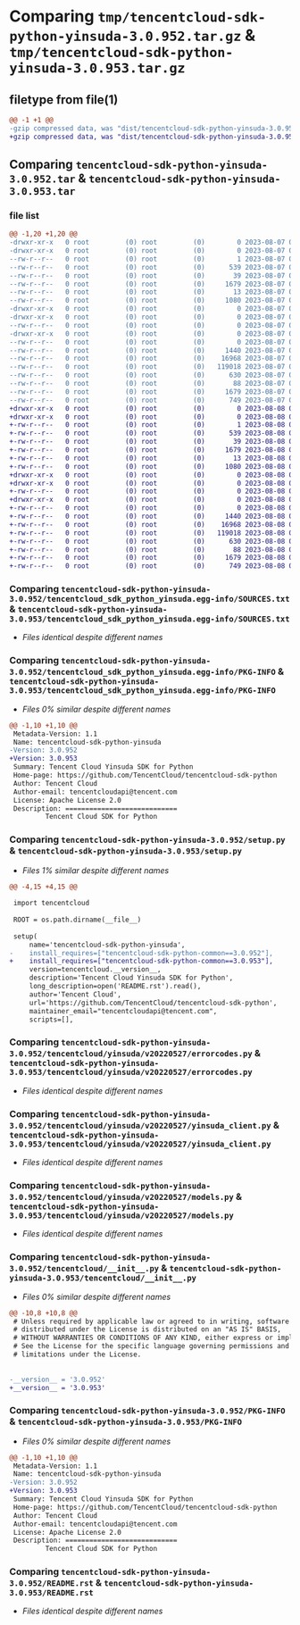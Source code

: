 # Comparing `tmp/tencentcloud-sdk-python-yinsuda-3.0.952.tar.gz` & `tmp/tencentcloud-sdk-python-yinsuda-3.0.953.tar.gz`

## filetype from file(1)

```diff
@@ -1 +1 @@
-gzip compressed data, was "dist/tencentcloud-sdk-python-yinsuda-3.0.952.tar", last modified: Mon Aug  7 09:07:37 2023, max compression
+gzip compressed data, was "dist/tencentcloud-sdk-python-yinsuda-3.0.953.tar", last modified: Tue Aug  8 00:36:42 2023, max compression
```

## Comparing `tencentcloud-sdk-python-yinsuda-3.0.952.tar` & `tencentcloud-sdk-python-yinsuda-3.0.953.tar`

### file list

```diff
@@ -1,20 +1,20 @@
-drwxr-xr-x   0 root         (0) root         (0)        0 2023-08-07 09:07:37.000000 tencentcloud-sdk-python-yinsuda-3.0.952/
-drwxr-xr-x   0 root         (0) root         (0)        0 2023-08-07 09:07:37.000000 tencentcloud-sdk-python-yinsuda-3.0.952/tencentcloud_sdk_python_yinsuda.egg-info/
--rw-r--r--   0 root         (0) root         (0)        1 2023-08-07 09:07:37.000000 tencentcloud-sdk-python-yinsuda-3.0.952/tencentcloud_sdk_python_yinsuda.egg-info/dependency_links.txt
--rw-r--r--   0 root         (0) root         (0)      539 2023-08-07 09:07:37.000000 tencentcloud-sdk-python-yinsuda-3.0.952/tencentcloud_sdk_python_yinsuda.egg-info/SOURCES.txt
--rw-r--r--   0 root         (0) root         (0)       39 2023-08-07 09:07:37.000000 tencentcloud-sdk-python-yinsuda-3.0.952/tencentcloud_sdk_python_yinsuda.egg-info/requires.txt
--rw-r--r--   0 root         (0) root         (0)     1679 2023-08-07 09:07:37.000000 tencentcloud-sdk-python-yinsuda-3.0.952/tencentcloud_sdk_python_yinsuda.egg-info/PKG-INFO
--rw-r--r--   0 root         (0) root         (0)       13 2023-08-07 09:07:37.000000 tencentcloud-sdk-python-yinsuda-3.0.952/tencentcloud_sdk_python_yinsuda.egg-info/top_level.txt
--rw-r--r--   0 root         (0) root         (0)     1080 2023-08-07 09:07:37.000000 tencentcloud-sdk-python-yinsuda-3.0.952/setup.py
-drwxr-xr-x   0 root         (0) root         (0)        0 2023-08-07 09:07:37.000000 tencentcloud-sdk-python-yinsuda-3.0.952/tencentcloud/
-drwxr-xr-x   0 root         (0) root         (0)        0 2023-08-07 09:07:37.000000 tencentcloud-sdk-python-yinsuda-3.0.952/tencentcloud/yinsuda/
--rw-r--r--   0 root         (0) root         (0)        0 2023-08-07 09:07:37.000000 tencentcloud-sdk-python-yinsuda-3.0.952/tencentcloud/yinsuda/__init__.py
-drwxr-xr-x   0 root         (0) root         (0)        0 2023-08-07 09:07:37.000000 tencentcloud-sdk-python-yinsuda-3.0.952/tencentcloud/yinsuda/v20220527/
--rw-r--r--   0 root         (0) root         (0)        0 2023-08-07 09:07:37.000000 tencentcloud-sdk-python-yinsuda-3.0.952/tencentcloud/yinsuda/v20220527/__init__.py
--rw-r--r--   0 root         (0) root         (0)     1440 2023-08-07 09:07:37.000000 tencentcloud-sdk-python-yinsuda-3.0.952/tencentcloud/yinsuda/v20220527/errorcodes.py
--rw-r--r--   0 root         (0) root         (0)    16968 2023-08-07 09:07:37.000000 tencentcloud-sdk-python-yinsuda-3.0.952/tencentcloud/yinsuda/v20220527/yinsuda_client.py
--rw-r--r--   0 root         (0) root         (0)   119018 2023-08-07 09:07:37.000000 tencentcloud-sdk-python-yinsuda-3.0.952/tencentcloud/yinsuda/v20220527/models.py
--rw-r--r--   0 root         (0) root         (0)      630 2023-08-07 09:07:37.000000 tencentcloud-sdk-python-yinsuda-3.0.952/tencentcloud/__init__.py
--rw-r--r--   0 root         (0) root         (0)       88 2023-08-07 09:07:37.000000 tencentcloud-sdk-python-yinsuda-3.0.952/setup.cfg
--rw-r--r--   0 root         (0) root         (0)     1679 2023-08-07 09:07:37.000000 tencentcloud-sdk-python-yinsuda-3.0.952/PKG-INFO
--rw-r--r--   0 root         (0) root         (0)      749 2023-08-07 09:07:37.000000 tencentcloud-sdk-python-yinsuda-3.0.952/README.rst
+drwxr-xr-x   0 root         (0) root         (0)        0 2023-08-08 00:36:42.000000 tencentcloud-sdk-python-yinsuda-3.0.953/
+drwxr-xr-x   0 root         (0) root         (0)        0 2023-08-08 00:36:42.000000 tencentcloud-sdk-python-yinsuda-3.0.953/tencentcloud_sdk_python_yinsuda.egg-info/
+-rw-r--r--   0 root         (0) root         (0)        1 2023-08-08 00:36:42.000000 tencentcloud-sdk-python-yinsuda-3.0.953/tencentcloud_sdk_python_yinsuda.egg-info/dependency_links.txt
+-rw-r--r--   0 root         (0) root         (0)      539 2023-08-08 00:36:42.000000 tencentcloud-sdk-python-yinsuda-3.0.953/tencentcloud_sdk_python_yinsuda.egg-info/SOURCES.txt
+-rw-r--r--   0 root         (0) root         (0)       39 2023-08-08 00:36:42.000000 tencentcloud-sdk-python-yinsuda-3.0.953/tencentcloud_sdk_python_yinsuda.egg-info/requires.txt
+-rw-r--r--   0 root         (0) root         (0)     1679 2023-08-08 00:36:42.000000 tencentcloud-sdk-python-yinsuda-3.0.953/tencentcloud_sdk_python_yinsuda.egg-info/PKG-INFO
+-rw-r--r--   0 root         (0) root         (0)       13 2023-08-08 00:36:42.000000 tencentcloud-sdk-python-yinsuda-3.0.953/tencentcloud_sdk_python_yinsuda.egg-info/top_level.txt
+-rw-r--r--   0 root         (0) root         (0)     1080 2023-08-08 00:36:42.000000 tencentcloud-sdk-python-yinsuda-3.0.953/setup.py
+drwxr-xr-x   0 root         (0) root         (0)        0 2023-08-08 00:36:42.000000 tencentcloud-sdk-python-yinsuda-3.0.953/tencentcloud/
+drwxr-xr-x   0 root         (0) root         (0)        0 2023-08-08 00:36:42.000000 tencentcloud-sdk-python-yinsuda-3.0.953/tencentcloud/yinsuda/
+-rw-r--r--   0 root         (0) root         (0)        0 2023-08-08 00:36:42.000000 tencentcloud-sdk-python-yinsuda-3.0.953/tencentcloud/yinsuda/__init__.py
+drwxr-xr-x   0 root         (0) root         (0)        0 2023-08-08 00:36:42.000000 tencentcloud-sdk-python-yinsuda-3.0.953/tencentcloud/yinsuda/v20220527/
+-rw-r--r--   0 root         (0) root         (0)        0 2023-08-08 00:36:42.000000 tencentcloud-sdk-python-yinsuda-3.0.953/tencentcloud/yinsuda/v20220527/__init__.py
+-rw-r--r--   0 root         (0) root         (0)     1440 2023-08-08 00:36:42.000000 tencentcloud-sdk-python-yinsuda-3.0.953/tencentcloud/yinsuda/v20220527/errorcodes.py
+-rw-r--r--   0 root         (0) root         (0)    16968 2023-08-08 00:36:42.000000 tencentcloud-sdk-python-yinsuda-3.0.953/tencentcloud/yinsuda/v20220527/yinsuda_client.py
+-rw-r--r--   0 root         (0) root         (0)   119018 2023-08-08 00:36:42.000000 tencentcloud-sdk-python-yinsuda-3.0.953/tencentcloud/yinsuda/v20220527/models.py
+-rw-r--r--   0 root         (0) root         (0)      630 2023-08-08 00:36:42.000000 tencentcloud-sdk-python-yinsuda-3.0.953/tencentcloud/__init__.py
+-rw-r--r--   0 root         (0) root         (0)       88 2023-08-08 00:36:42.000000 tencentcloud-sdk-python-yinsuda-3.0.953/setup.cfg
+-rw-r--r--   0 root         (0) root         (0)     1679 2023-08-08 00:36:42.000000 tencentcloud-sdk-python-yinsuda-3.0.953/PKG-INFO
+-rw-r--r--   0 root         (0) root         (0)      749 2023-08-08 00:36:42.000000 tencentcloud-sdk-python-yinsuda-3.0.953/README.rst
```

### Comparing `tencentcloud-sdk-python-yinsuda-3.0.952/tencentcloud_sdk_python_yinsuda.egg-info/SOURCES.txt` & `tencentcloud-sdk-python-yinsuda-3.0.953/tencentcloud_sdk_python_yinsuda.egg-info/SOURCES.txt`

 * *Files identical despite different names*

### Comparing `tencentcloud-sdk-python-yinsuda-3.0.952/tencentcloud_sdk_python_yinsuda.egg-info/PKG-INFO` & `tencentcloud-sdk-python-yinsuda-3.0.953/tencentcloud_sdk_python_yinsuda.egg-info/PKG-INFO`

 * *Files 0% similar despite different names*

```diff
@@ -1,10 +1,10 @@
 Metadata-Version: 1.1
 Name: tencentcloud-sdk-python-yinsuda
-Version: 3.0.952
+Version: 3.0.953
 Summary: Tencent Cloud Yinsuda SDK for Python
 Home-page: https://github.com/TencentCloud/tencentcloud-sdk-python
 Author: Tencent Cloud
 Author-email: tencentcloudapi@tencent.com
 License: Apache License 2.0
 Description: ============================
         Tencent Cloud SDK for Python
```

### Comparing `tencentcloud-sdk-python-yinsuda-3.0.952/setup.py` & `tencentcloud-sdk-python-yinsuda-3.0.953/setup.py`

 * *Files 1% similar despite different names*

```diff
@@ -4,15 +4,15 @@
 
 import tencentcloud
 
 ROOT = os.path.dirname(__file__)
 
 setup(
     name='tencentcloud-sdk-python-yinsuda',
-    install_requires=["tencentcloud-sdk-python-common==3.0.952"],
+    install_requires=["tencentcloud-sdk-python-common==3.0.953"],
     version=tencentcloud.__version__,
     description='Tencent Cloud Yinsuda SDK for Python',
     long_description=open('README.rst').read(),
     author='Tencent Cloud',
     url='https://github.com/TencentCloud/tencentcloud-sdk-python',
     maintainer_email="tencentcloudapi@tencent.com",
     scripts=[],
```

### Comparing `tencentcloud-sdk-python-yinsuda-3.0.952/tencentcloud/yinsuda/v20220527/errorcodes.py` & `tencentcloud-sdk-python-yinsuda-3.0.953/tencentcloud/yinsuda/v20220527/errorcodes.py`

 * *Files identical despite different names*

### Comparing `tencentcloud-sdk-python-yinsuda-3.0.952/tencentcloud/yinsuda/v20220527/yinsuda_client.py` & `tencentcloud-sdk-python-yinsuda-3.0.953/tencentcloud/yinsuda/v20220527/yinsuda_client.py`

 * *Files identical despite different names*

### Comparing `tencentcloud-sdk-python-yinsuda-3.0.952/tencentcloud/yinsuda/v20220527/models.py` & `tencentcloud-sdk-python-yinsuda-3.0.953/tencentcloud/yinsuda/v20220527/models.py`

 * *Files identical despite different names*

### Comparing `tencentcloud-sdk-python-yinsuda-3.0.952/tencentcloud/__init__.py` & `tencentcloud-sdk-python-yinsuda-3.0.953/tencentcloud/__init__.py`

 * *Files 0% similar despite different names*

```diff
@@ -10,8 +10,8 @@
 # Unless required by applicable law or agreed to in writing, software
 # distributed under the License is distributed on an "AS IS" BASIS,
 # WITHOUT WARRANTIES OR CONDITIONS OF ANY KIND, either express or implied.
 # See the License for the specific language governing permissions and
 # limitations under the License.
 
 
-__version__ = '3.0.952'
+__version__ = '3.0.953'
```

### Comparing `tencentcloud-sdk-python-yinsuda-3.0.952/PKG-INFO` & `tencentcloud-sdk-python-yinsuda-3.0.953/PKG-INFO`

 * *Files 0% similar despite different names*

```diff
@@ -1,10 +1,10 @@
 Metadata-Version: 1.1
 Name: tencentcloud-sdk-python-yinsuda
-Version: 3.0.952
+Version: 3.0.953
 Summary: Tencent Cloud Yinsuda SDK for Python
 Home-page: https://github.com/TencentCloud/tencentcloud-sdk-python
 Author: Tencent Cloud
 Author-email: tencentcloudapi@tencent.com
 License: Apache License 2.0
 Description: ============================
         Tencent Cloud SDK for Python
```

### Comparing `tencentcloud-sdk-python-yinsuda-3.0.952/README.rst` & `tencentcloud-sdk-python-yinsuda-3.0.953/README.rst`

 * *Files identical despite different names*

